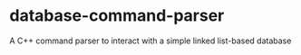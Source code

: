# database-command-parser
A C++ command parser to interact with a simple linked list-based database
